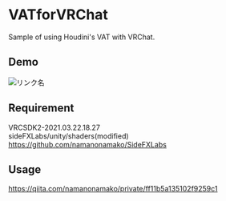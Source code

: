 VATforVRChat
====

Sample of using Houdini's VAT with VRChat.

## Demo
![リンク名](https://raw.github.com/wiki/namanonamako/VATforVRChat/images/output.gif)

## Requirement
VRCSDK2-2021.03.22.18.27  
sideFXLabs/unity/shaders(modified) https://github.com/namanonamako/SideFXLabs

## Usage
https://qiita.com/namanonamako/private/ff11b5a135102f9259c1
